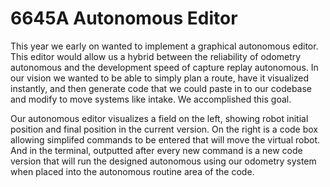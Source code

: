 # 6645A Autonomous Editor

This year we early on wanted to implement a graphical autonomous editor. This editor would allow us a hybrid between the reliability of odometry autonomous and the development speed of capture replay autonomous. In our vision we wanted to be able to simply plan a route, have it visualized instantly, and then generate code that we could paste in to our codebase and modify to move systems like intake. We accomplished this goal.

Our autonomous editor visualizes a field on the left, showing robot initial position and final position in the current version. On the right is a code box allowing simplifed commands to be entered that will move the virtual robot. And in the terminal, outputted after every new command is a new code version that will run the designed autonomous using our odometry system when placed into the autonomous routine area of the code.
